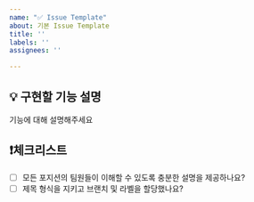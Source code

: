 ```yaml
---
name: "✅ Issue Template"
about: 기본 Issue Template
title: ''
labels: ''
assignees: ''

---
```


## 💡 구현할 기능 설명
기능에 대해 설명해주세요

## ❗체크리스트
- [ ] 모든 포지션의 팀원들이 이해할 수 있도록 충분한 설명을 제공하나요?
- [ ] 제목 형식을 지키고 브랜치 및 라벨을 할당했나요?
